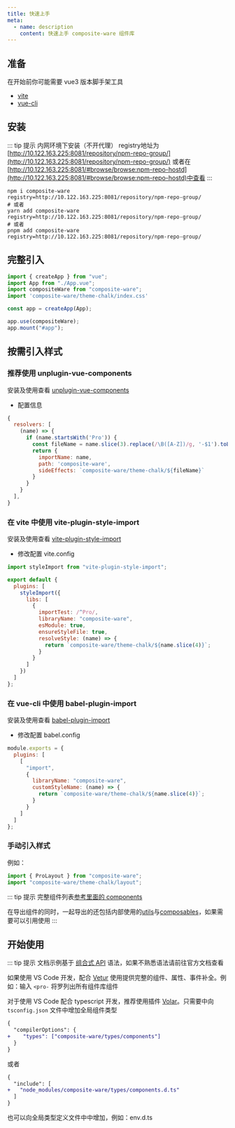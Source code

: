 ```yaml
---
title: 快速上手
meta:
  - name: description
    content: 快速上手 composite-ware 组件库
---
```


## 准备

在开始前你可能需要 vue3 版本脚手架工具

- [vite](https://vitejs.dev/)
- [vue-cli](https://cli.vuejs.org/zh/)

## 安装

::: tip 提示
内网环境下安装（不开代理）
registry地址为[http://10.122.163.225:8081/repository/npm-repo-group/](http://10.122.163.225:8081/repository/npm-repo-group/)
或者在[http://10.122.163.225:8081/#browse/browse:npm-repo-hostd](http://10.122.163.225:8081/#browse/browse:npm-repo-hostd)中查看
:::

``` shell
npm i composite-ware registry=http://10.122.163.225:8081/repository/npm-repo-group/
# 或者
yarn add composite-ware registry=http://10.122.163.225:8081/repository/npm-repo-group/
# 或者
pnpm add composite-ware registry=http://10.122.163.225:8081/repository/npm-repo-group/
```

## 完整引入

```js
import { createApp } from "vue";
import App from "./App.vue";
import compositeWare from "composite-ware";
import 'composite-ware/theme-chalk/index.css'

const app = createApp(App);

app.use(compositeWare);
app.mount("#app");
```

## 按需引入样式

### 推荐使用 unplugin-vue-components

安装及使用查看 [unplugin-vue-components](https://www.npmjs.com/package/unplugin-vue-components)

- 配置信息

```js
{
  resolvers: [
    (name) => {
      if (name.startsWith('Pro')) {
        const fileName = name.slice(3).replace(/\B([A-Z])/g, '-$1').toLocaleLowerCase()
        return {
          importName: name,
          path: 'composite-ware',
          sideEffects: `composite-ware/theme-chalk/${fileName}`
        }
      }
    }
  ],
}
```

### 在 vite 中使用 vite-plugin-style-import

安装及使用查看 [vite-plugin-style-import](https://www.npmjs.com/package/vite-plugin-style-import)

- 修改配置 vite.config

```js
import styleImport from "vite-plugin-style-import";

export default {
  plugins: [
    styleImport({
      libs: [
        {
          importTest: /^Pro/,
          libraryName: "composite-ware",
          esModule: true,
          ensureStyleFile: true,
          resolveStyle: (name) => {
            return `composite-ware/theme-chalk/${name.slice(4)}`;
          }
        }
      ]
    })
  ]
};
```

### 在 vue-cli 中使用 babel-plugin-import

安装及使用查看 [babel-plugin-import](https://www.npmjs.com/package/babel-plugin-import)

- 修改配置 babel.config

```js
module.exports = {
  plugins: [
    [
      "import",
      {
        libraryName: "composite-ware",
        customStyleName: (name) => {
          return `composite-ware/theme-chalk/${name.slice(4)}`;
        }
      }
    ]
  ]
};
```

### 手动引入样式

例如：

```js
import { ProLayout } from "composite-ware";
import "composite-ware/theme-chalk/layout";
```

::: tip 提示
完整组件列表[参考里面的 components](https://github.com/anncer/composite-ware/blob/master/src/components.ts)

在导出组件的同时，一起导出的还包括内部使用的[utils](https://github.com/anncer/composite-ware/blob/master/src/utils/)与[composables](https://github.com/anncer/composite-ware/blob/master/src/composables/)，如果需要可以引用使用
:::

## 开始使用

::: tip 提示
文档示例基于 [组合式 API](https://v3.cn.vuejs.org/guide/composition-api-introduction.html) 语法，如果不熟悉语法请前往官方文档查看

如果使用 VS Code 开发，配合 [Vetur](https://marketplace.visualstudio.com/items?itemName=octref.vetur) 使用提供完整的组件、属性、事件补全。例如：输入 `<pro-` 将罗列出所有组件库组件

对于使用 VS Code 配合 typescript 开发，推荐使用插件 [Volar](https://marketplace.visualstudio.com/items?itemName=johnsoncodehk.volar)。只需要中向 `tsconfig.json` 文件中增加全局组件类型

```diff
{
  "compilerOptions": {
+    "types": ["composite-ware/types/components"]
  }
}
```

或者

```diff
{
  "include": [
+   "node_modules/composite-ware/types/components.d.ts"
  ]
}
```

也可以向全局类型定义文件中中增加，例如：env.d.ts
